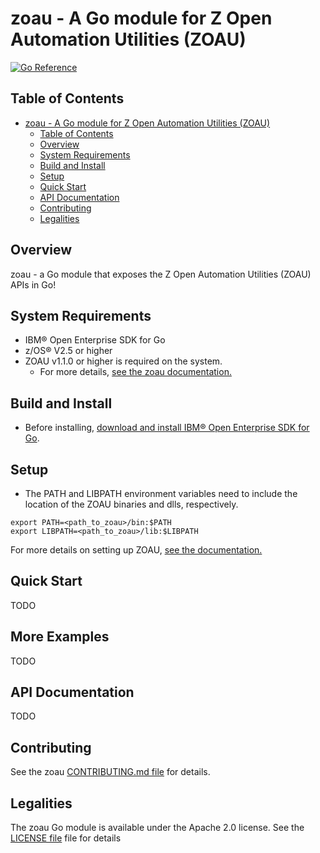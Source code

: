 # zoau - A Go module for Z Open Automation Utilities (ZOAU)
[![Go Reference](https://pkg.go.dev/badge/github.com/Stolkerve/zoau-go.svg)](https://pkg.go.dev/github.com/Stolkerve/zoau-go)

## Table of Contents

- [zoau - A Go module for Z Open Automation Utilities (ZOAU)](#zoau---a-nodejs-module-for-z-open-automation-utilities-zoau)
  - [Table of Contents](#table-of-contents)
  - [Overview](#overview)
  - [System Requirements](#system-requirements)
  - [Build and Install](#build-and-install)
  - [Setup](#setup)
  - [Quick Start](#quick-start)
  - [API Documentation](#api-documentation)
  - [Contributing](#contributing)
  - [Legalities](#legalities)

## Overview

zoau - a Go module that exposes the Z Open Automation Utilities (ZOAU)
APIs in Go!

## System Requirements

- IBM® Open Enterprise SDK for Go
- z/OS® V2.5 or higher
- ZOAU v1.1.0 or higher is required on the system.
  - For more details, [see the zoau documentation.](https://www.ibm.com/docs/en/zoau/latest?topic=installing-configuring-zoa-utilities)

## Build and Install

- Before installing, [download and install IBM® Open Enterprise SDK for Go](https://www.ibm.com/products/open-enterprise-sdk-go-zos).

## Setup

- The PATH and LIBPATH environment variables need to include the location of the ZOAU
binaries and dlls, respectively.

```shell
export PATH=<path_to_zoau>/bin:$PATH
export LIBPATH=<path_to_zoau>/lib:$LIBPATH
```

For more details on setting up ZOAU, [see the documentation.](https://www.ibm.com/docs/en/zoau/latest?topic=installing-configuring-zoa-utilities)

## Quick Start

TODO

## More Examples

TODO

## API Documentation

TODO

## Contributing

See the zoau [CONTRIBUTING.md file](CONTRIBUTING.md) for details.

## Legalities

The zoau Go module is available under the Apache 2.0 license. See the [LICENSE
file](LICENSE) file for details